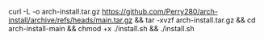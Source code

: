 curl -L -o arch-install.tar.gz https://github.com/Perry280/arch-install/archive/refs/heads/main.tar.gz && tar -xvzf arch-install.tar.gz && cd arch-install-main && chmod +x ./install.sh && ./install.sh
